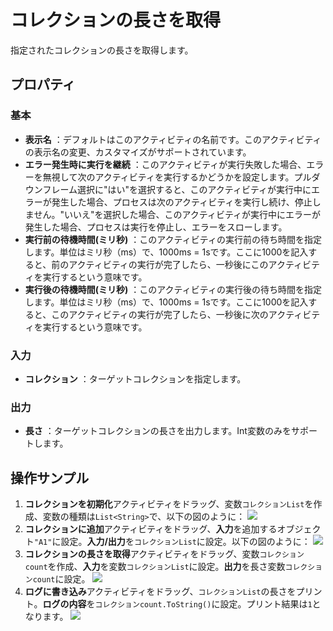 # コレクションの長さを取得

指定されたコレクションの長さを取得します。

## プロパティ

### 基本

- **表示名** ：デフォルトはこのアクティビティの名前です。このアクティビティの表示名の変更、カスタマイズがサポートされています。
- **エラー発生時に実行を継続** ：このアクティビティが実行失敗した場合、エラーを無視して次のアクティビティを実行するかどうかを設定します。プルダウンフレーム選択に"はい"を選択すると、このアクティビティが実行中にエラーが発生した場合、プロセスは次のアクティビティを実行し続け、停止しません。"いいえ"を選択した場合、このアクティビティが実行中にエラーが発生した場合、プロセスは実行を停止し、エラーをスローします。
- **実行前の待機時間(ミリ秒)** ：このアクティビティの実行前の待ち時間を指定します。単位はミリ秒（ms）で、1000ms = 1sです。ここに1000を記入すると、前のアクティビティの実行が完了したら、一秒後にこのアクティビティを実行するという意味です。
- **実行後の待機時間(ミリ秒)** ：このアクティビティの実行後の待ち時間を指定します。単位はミリ秒（ms）で、1000ms = 1sです。ここに1000を記入すると、このアクティビティの実行が完了したら、一秒後に次のアクティビティを実行するという意味です。


### 入力

- **コレクション** ：ターゲットコレクションを指定します。

### 出力

- **長さ** ：ターゲットコレクションの長さを出力します。Int変数のみをサポートします。

## 操作サンプル
1. **コレクションを初期化**アクティビティをドラッグ、変数`コレクションList`を作成、変数の種類は`List<String>`で、以下の図のように：
   ![](https://docimages.blob.core.chinacloudapi.cn/images/Activities/InitializeCollectionActivity1.png)
2. **コレクションに追加**アクティビティをドラッグ、**入力**を追加するオブジェクト`"A1"`に設定。**入力/出力**を`コレクションList`に設定。以下の図のように：
   ![](https://docimages.blob.core.chinacloudapi.cn/images/Activities/AddToCollectionActivity1.png)
3. **コレクションの長さを取得**アクティビティをドラッグ、変数`コレクションcount`を作成、**入力**を変数`コレクションList`に設定。**出力**を長さ変数`コレクションcount`に設定。
   ![](https://docimages.blob.core.chinacloudapi.cn/images/Activities/GetLengthOfCollectionActivity1.png)
4. **ログに書き込み**アクティビティをドラッグ、`コレクションList`の長さをプリント。**ログの内容**を`コレクションcount.ToString()`に設定。プリント結果は`1`となります。
![](https://docimages.blob.core.chinacloudapi.cn/images/Activities/GetLengthOfCollectionActivity2.png)


